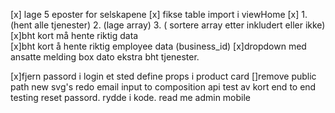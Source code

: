 [x] lage 5 eposter for selskapene
[x] fikse table import i viewHome
[x] 1.(hent alle tjenester) 2. (lage array) 3. ( sortere array etter inkludert eller ikke)
[x]bht kort må hente riktig data  
[x]bht kort å hente riktig employee data (business_id)
[x]dropdown med ansatte
melding box
dato
ekstra bht tjenester.

[x]fjern passord i login et sted
define props i product card
[]remove public path new svg's
redo email input to composition api
test av kort
end to end testing
reset passord.
rydde i kode.
read me
admin
mobile
